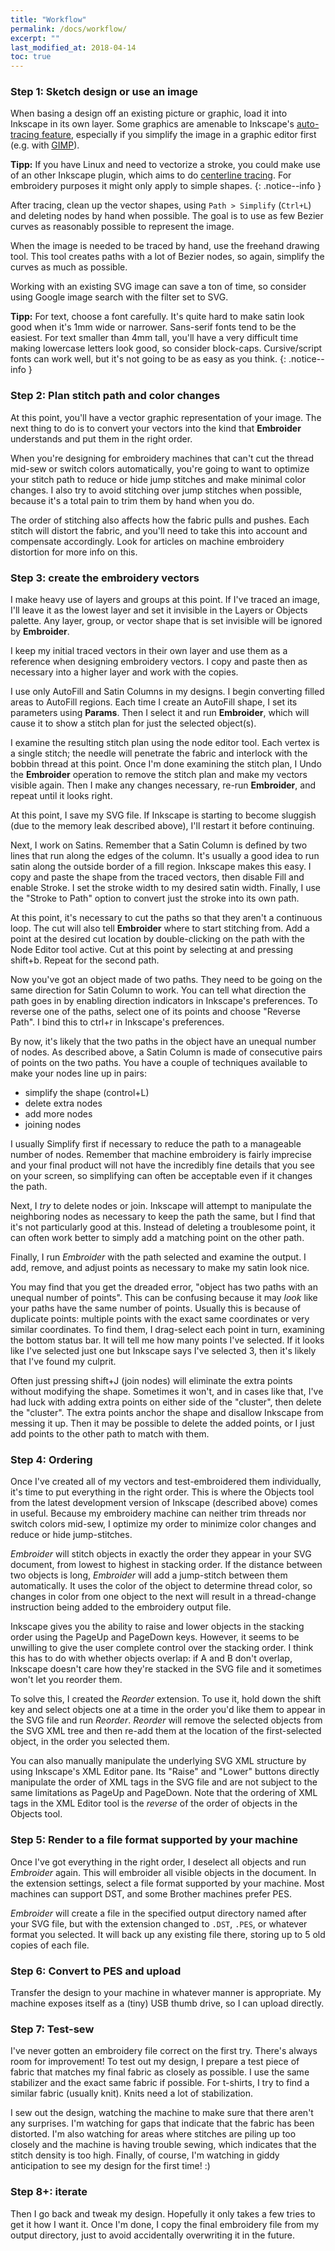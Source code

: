 ```yaml
---
title: "Workflow"
permalink: /docs/workflow/
excerpt: ""
last_modified_at: 2018-04-14
toc: true
---
```

### Step 1: Sketch design or use an image

When basing a design off an existing picture or graphic, load it into Inkscape in its own layer. Some graphics are amenable to Inkscape's [auto-tracing feature](https://inkscape.org/en/doc/tutorials/tracing/tutorial-tracing.html), especially if you simplify the image in a graphic editor first (e.g. with [GIMP](https://www.gimp.org/)).

**Tipp:** If you have Linux and need to vectorize a stroke, you could make use of an other Inkscape plugin, which aims to do [centerline tracing](https://github.com/fablabnbg/inkscape-centerline-trace). For embroidery purposes it might only apply to simple shapes.
{: .notice--info }

After tracing, clean up the vector shapes, using `Path > Simplify` (`Ctrl+L`) and deleting nodes by hand when possible. The goal is to use as few Bezier curves as reasonably possible to represent the image.

When the image is needed to be traced by hand, use the freehand drawing tool. This tool creates paths with a lot of Bezier nodes, so again, simplify the curves as much as possible.

Working with an existing SVG image can save a ton of time, so consider using Google image search with the filter set to SVG.

**Tipp:** For text, choose a font carefully. It's quite hard to make satin look good when it's 1mm wide or narrower. Sans-serif fonts tend to be the easiest. For text smaller than 4mm tall, you'll have a very difficult time making lowercase letters look good, so consider block-caps. Cursive/script fonts can work well, but it's not going to be as easy as you think.
{: .notice--info }


### Step 2: Plan stitch path and color changes

At this point, you'll have a vector graphic representation of your image. The next thing to do is to convert your vectors into the kind that **Embroider** understands and put them in the right order.

When you're designing for embroidery machines that can't cut the thread mid-sew or switch colors automatically, you're going to want to optimize your stitch path to reduce or hide jump stitches and make minimal color changes. I also try to avoid stitching over jump stitches when possible, because it's a total pain to trim them by hand when you do.

The order of stitching also affects how the fabric pulls and pushes. Each stitch will distort the fabric, and you'll need to take this into account and compensate accordingly. Look for articles on machine embroidery distortion for more info on this.

### Step 3: create the embroidery vectors

I make heavy use of layers and groups at this point. If I've traced an image, I'll leave it as the lowest layer and set it invisible in the Layers or Objects palette. Any layer, group, or vector shape that is set invisible will be ignored by **Embroider**.

I keep my initial traced vectors in their own layer and use them as a reference when designing embroidery vectors. I copy and paste then as necessary into a higher layer and work with the copies.

I use only AutoFill and Satin Columns in my designs. I begin converting filled areas to AutoFill regions. Each time I create an AutoFill shape, I set its parameters using **Params**. Then I select it and run **Embroider**, which will cause it to show a stitch plan for just the selected object(s).

I examine the resulting stitch plan using the node editor tool. Each vertex is a single stitch; the needle will penetrate the fabric and interlock with the bobbin thread at this point. Once I'm done examining the stitch plan, I Undo the **Embroider** operation to remove the stitch plan and make my vectors visible again. Then I make any changes necessary, re-run **Embroider**, and repeat until it looks right.

At this point, I save my SVG file. If Inkscape is starting to become sluggish (due to the memory leak described above), I'll restart it before continuing.

Next, I work on Satins. Remember that a Satin Column is defined by two lines that run along the edges of the column. It's usually a good idea to run satin along the outside border of a fill region. Inkscape makes this easy. I copy and paste the shape from the traced vectors, then disable Fill and enable Stroke. I set the stroke width to my desired satin width. Finally, I use the "Stroke to Path" option to convert just the stroke into its own path.

At this point, it's necessary to cut the paths so that they aren't a continuous loop. The cut will also tell **Embroider** where to start stitching from. Add a point at the desired cut location by double-clicking on the path with the Node Editor tool active. Cut at this point by selecting at and pressing shift+b. Repeat for the second path.

Now you've got an object made of two paths. They need to be going on the same direction for Satin Column to work. You can tell what direction the path goes in by enabling direction indicators in Inkscape's preferences. To reverse one of the paths, select one of its points and choose "Reverse Path". I bind this to ctrl+r in Inkscape's preferences.

By now, it's likely that the two paths in the object have an unequal number of nodes. As described above, a Satin Column is made of consecutive pairs of points on the two paths. You have a couple of techniques available to make your nodes line up in pairs:

* simplify the shape (control+L)
* delete extra nodes
* add more nodes
* joining nodes

I usually Simplify first if necessary to reduce the path to a manageable number of nodes. Remember that machine embroidery is fairly imprecise and your final product will not have the incredibly fine details that you see on your screen, so simplifying can often be acceptable even if it changes the path.

Next, I _try_ to delete nodes or join. Inkscape will attempt to manipulate the neighboring nodes as necessary to keep the path the same, but I find that it's not particularly good at this. Instead of deleting a troublesome point, it can often work better to simply add a matching point on the other path.

Finally, I run *Embroider* with the path selected and examine the output. I add, remove, and adjust points as necessary to make my satin look nice.

You may find that you get the dreaded error, "object <name> has two paths with an unequal number of points". This can be confusing because it may _look_ like your paths have the same number of points. Usually this is because of duplicate points: multiple points with the exact same coordinates or very similar coordinates. To find them, I drag-select each point in turn, examining the bottom status bar. It will tell me how many points I've selected. If it looks like I've selected just one but Inkscape says I've selected 3, then it's likely that I've found my culprit.

Often just pressing shift+J (join nodes) will eliminate the extra points without modifying the shape. Sometimes it won't, and in cases like that, I've had luck with adding extra points on either side of the "cluster", then delete the "cluster". The extra points anchor the shape and disallow Inkscape from messing it up. Then it may be possible to delete the added points, or I just add points to the other path to match with them.

### Step 4: Ordering

Once I've created all of my vectors and test-embroidered them individually, it's time to put everything in the right order. This is where the Objects tool from the latest development version of Inkscape (described above) comes in useful. Because my embroidery machine can neither trim threads nor switch colors mid-sew, I optimize my order to minimize color changes and reduce or hide jump-stitches.

*Embroider* will stitch objects in exactly the order they appear in your SVG document, from lowest to highest in stacking order. If the distance between two objects is long, *Embroider* will add a jump-stitch between them automatically. It uses the color of the object to determine thread color, so changes in color from one object to the next will result in a thread-change instruction being added to the embroidery output file.

Inkscape gives you the ability to raise and lower objects in the stacking order using the PageUp and PageDown keys. However, it seems to be unwilling to give the user complete control over the stacking order. I think this has to do with whether objects overlap: if A and B don't overlap, Inkscape doesn't care how they're stacked in the SVG file and it sometimes won't let you reorder them.

To solve this, I created the *Reorder* extension. To use it, hold down the shift key and select objects one at a time in the order you'd like them to appear in the SVG file and run *Reorder*. *Reorder* will remove the selected objects from the SVG XML tree and then re-add them at the location of the first-selected object, in the order you selected them.

You can also manually manipulate the underlying SVG XML structure by using Inkscape's XML Editor pane. Its "Raise" and "Lower" buttons directly manipulate the order of XML tags in the SVG file and are not subject to the same limitations as PageUp and PageDown. Note that the ordering of XML tags in the XML Editor tool is the _reverse_ of the order of objects in the Objects tool.

### Step 5: Render to a file format supported by your machine

Once I've got everything in the right order, I deselect all objects and run *Embroider* again. This will embroider all visible objects in the document. In the extension settings, select a file format supported by your machine. Most machines can support DST, and some Brother machines prefer PES.

*Embroider* will create a file in the specified output directory named after your SVG file, but with the extension changed to `.DST`, `.PES`, or whatever format you selected. It will back up any existing file there, storing up to 5 old copies of each file.

### Step 6: Convert to PES and upload

Transfer the design to your machine in whatever manner is appropriate. My machine exposes itself as a (tiny) USB thumb drive, so I can upload directly.

### Step 7: Test-sew

I've never gotten an embroidery file correct on the first try. There's always room for improvement! To test out my design, I prepare a test piece of fabric that matches my final fabric as closely as possible. I use the same stabilizer and the exact same fabric if possible. For t-shirts, I try to find a similar fabric (usually knit). Knits need a lot of stabilization.

I sew out the design, watching the machine to make sure that there aren't any surprises. I'm watching for gaps that indicate that the fabric has been distorted. I'm also watching for areas where stitches are piling up too closely and the machine is having trouble sewing, which indicates that the stitch density is too high. Finally, of course, I'm watching in giddy anticipation to see my design for the first time! :)

### Step 8+: iterate

Then I go back and tweak my design. Hopefully it only takes a few tries to get it how I want it. Once I'm done, I copy the final embroidery file from my output directory, just to avoid accidentally overwriting it in the future.
